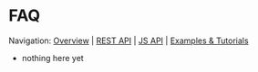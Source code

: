 # FAQ

Navigation:
[Overview](README.md) |
[REST API](api/rest/README.md) |
[JS API](api/js/README.md) |
[Examples & Tutorials](samples_and_how_tos.md)

* nothing here yet